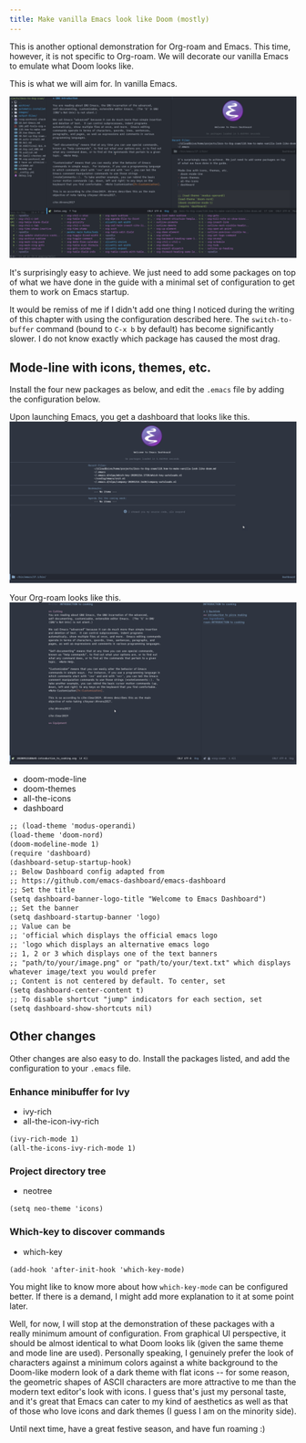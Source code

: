 ```yaml
---
title: Make vanilla Emacs look like Doom (mostly)
---
```


This is another optional demonstration for Org-roam and Emacs. This time, however, it is not specific to Org-roam. We will decorate our vanilla Emacs to emulate what Doom looks like. 

This is what we will aim for. In vanilla Emacs.

![Outcome screen shot](./images/2020-12-19_22-54-59.png)

It's surprisingly easy to achieve. We just need to add some packages on top of what we have done in the guide with a minimal set of configuration to get them to work on Emacs startup.

It would be remiss of me if I didn't add one thing I noticed during the writing of this chapter with using the configuration described here. The `switch-to-buffer` command (bound to `C-x b` by default) has become significantly slower. I do not know exactly which package has caused the most drag.

## Mode-line with icons, themes, etc.

Install the four new packages as below, and edit the `.emacs` file by adding the configuration below.

Upon launching Emacs, you get a dashboard that looks like this.
![Dashboard](./images/2020-12-19_22-45-14.png)

Your Org-roam looks like this.
![Org-roam mode](./images/2020-12-19_23-05-20.png)

- doom-mode-line
- doom-themes
- all-the-icons
- dashboard

```
;; (load-theme 'modus-operandi)
(load-theme 'doom-nord)
(doom-modeline-mode 1)
(require 'dashboard)
(dashboard-setup-startup-hook)
;; Below Dashboard config adapted from
;; https://github.com/emacs-dashboard/emacs-dashboard
;; Set the title
(setq dashboard-banner-logo-title "Welcome to Emacs Dashboard")
;; Set the banner
(setq dashboard-startup-banner 'logo)
;; Value can be
;; 'official which displays the official emacs logo
;; 'logo which displays an alternative emacs logo
;; 1, 2 or 3 which displays one of the text banners
;; "path/to/your/image.png" or "path/to/your/text.txt" which displays whatever image/text you would prefer
;; Content is not centered by default. To center, set
(setq dashboard-center-content t)
;; To disable shortcut "jump" indicators for each section, set
(setq dashboard-show-shortcuts nil)
```

## Other changes
Other changes are also easy to do. Install the packages listed, and add the configuration to your `.emacs` file. 

### Enhance minibuffer for Ivy
- ivy-rich
- all-the-icon-ivy-rich
```
(ivy-rich-mode 1)
(all-the-icons-ivy-rich-mode 1)
```

### Project directory tree
- neotree
```
(setq neo-theme 'icons)
```

### Which-key to discover commands
- which-key
```
(add-hook 'after-init-hook 'which-key-mode)
```

You might like to know more about how `which-key-mode` can be configured better. If there is a demand, I might add more explanation to it at some point later.

Well, for now, I will stop at the demonstration of these packages with a really minimum amount of configuration.  From graphical UI perspective, it should be almost identical to what Doom looks lik (given the same theme and mode line are used). Personally speaking, I genuinely prefer the look of characters against a minimum colors against a white background to the Doom-like modern look of a dark theme with flat icons  -- for some reason, the geometric shapes of ASCII characters are more attractive to me than the modern text editor's look with icons. I guess that's just my personal taste, and it's great that Emacs can cater to my kind of aesthetics as well as that of those who love icons and dark themes (I guess I am on the minority side).

Until next time, have a great festive season, and have fun roaming :)

